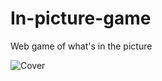 # In-picture-game
Web game of what's in the picture

![Cover](https://user-images.githubusercontent.com/85071405/127852556-6d97b101-83dd-4a14-a20a-a8263fd0a24e.png)


